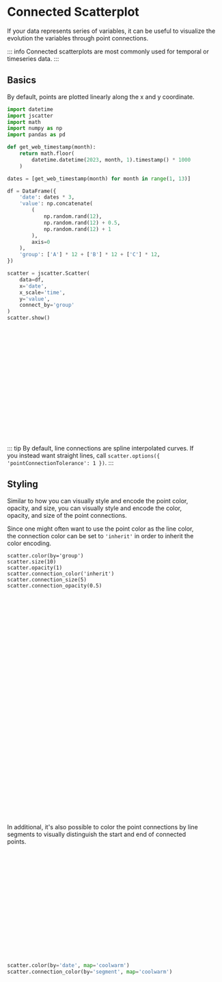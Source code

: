 # Connected Scatterplot

If your data represents series of variables, it can be useful to visualize the
evolution the variables through point connections.

::: info
Connected scatterplots are most commonly used for temporal or timeseries data.
:::

## Basics

By default, points are plotted linearly along the x and y coordinate.

```py
import datetime
import jscatter
import math
import numpy as np
import pandas as pd

def get_web_timestamp(month):
    return math.floor(
        datetime.datetime(2023, month, 1).timestamp() * 1000
    )

dates = [get_web_timestamp(month) for month in range(1, 13)]

df = DataFrame({
    'date': dates * 3,
    'value': np.concatenate(
        (
            np.random.rand(12),
            np.random.rand(12) + 0.5,
            np.random.rand(12) + 1
        ),
        axis=0
    ),
    'group': ['A'] * 12 + ['B'] * 12 + ['C'] * 12,
})

scatter = jscatter.Scatter(
    data=df,
    x='date',
    x_scale='time',
    y='value',
    connect_by='group'
)
scatter.show()
```

<div class="img basics"><div /></div>

::: tip
By default, line connections are spline interpolated curves. If you instead want
straight lines, call `scatter.options({ 'pointConnectionTolerance': 1 })`.
:::

## Styling

Similar to how you can visually style and encode the point color, opacity, and
size, you can visually style and encode the color, opacity, and size of the
point connections.

Since one might often want to use the point color as the line color, the
connection color can be set to `'inherit'` in order to inherit the color
encoding.

```py{4-6}
scatter.color(by='group')
scatter.size(10)
scatter.opacity(1)
scatter.connection_color('inherit')
scatter.connection_size(5)
scatter.connection_opacity(0.5)
```

<div class="img styled"><div /></div>

In additional, it's also possible to color the point connections by line
segments to visually distinguish the start and end of connected points.

```py
scatter.color(by='date', map='coolwarm')
scatter.connection_color(by='segment', map='coolwarm')
```

<div class="img segments"><div /></div>

<style scoped>
  .img {
    max-width: 100%;
    background-position: center;
    background-repeat: no-repeat;
    background-size: cover;
  }

  .img.basics {
    width: 460px;
    background-image: url(https://storage.googleapis.com/jupyter-scatter/dev/images/connected-scatterplot-basics-light.png)
  }
  .img.basics div { padding-top: 56.52173913% }

  :root.dark .img.basics {
    background-image: url(https://storage.googleapis.com/jupyter-scatter/dev/images/connected-scatterplot-basics-dark.png)
  }

  .img.styled {
    width: 460px;
    background-image: url(https://storage.googleapis.com/jupyter-scatter/dev/images/connected-scatterplot-styled-light.png)
  }
  .img.styled div { padding-top: 56.52173913% }

  :root.dark .img.styled {
    background-image: url(https://storage.googleapis.com/jupyter-scatter/dev/images/connected-scatterplot-styled-dark.png)
  }

  .img.segments {
    width: 460px;
    background-image: url(https://storage.googleapis.com/jupyter-scatter/dev/images/connected-scatterplot-segments-light.png)
  }
  .img.segments div { padding-top: 56.52173913% }

  :root.dark .img.segments {
    background-image: url(https://storage.googleapis.com/jupyter-scatter/dev/images/connected-scatterplot-segments-dark.png)
  }
</style>
